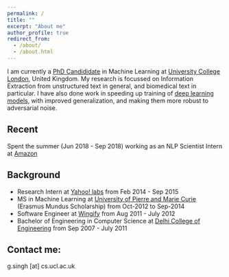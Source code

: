 ```yaml
---
permalink: /
title: ""
excerpt: "About me"
author_profile: true
redirect_from: 
  - /about/
  - /about.html
---
```


I am currently a <a href="http://www.cs.ucl.ac.uk/people/G.Singh.html/">PhD Candididate</a> in Machine Learning at <a href="https://www.ucl.ac.uk/">University College London</a>, United Kingdom. My research is focussed on Information Extraction from unstructured text in general, and biomedical text in particular. I have also done work in speeding up training of <a href ="https://arxiv.org/abs/1807.11414">deep learning models</a>, with improved generalization, and making them more robust to adversarial noise. 

Recent
------
Spent the summer (Jun 2018 - Sep 2018) working as an NLP Scientist Intern at <a href ="https://www.amazon.com"> Amazon</a>

Background
------
* Research Intern at <a href ="https://research.yahoo.com/">Yahoo! labs</a> from Feb 2014 - Sep 2015 
* MS in Machine Learning at <a href = "http://www.upmc.fr/en/">University of Pierre and Marie Curie</a> (Erasmus Mundus Scholarship) from Oct-2012 to Sep-2014
* Software Engineer at <a href="http://wingify.com/">Wingify</a> from Aug 2011 - July 2012
* Bachelor of Engineering in Computer Science at <a href="http://dtu.ac.in/">Delhi College of Engineering</a> from Sep 2007 - July 2011 



Contact me:
------
g.singh [at] cs.ucl.ac.uk

